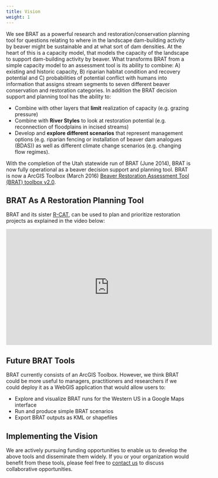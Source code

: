 ```yaml
---
title: Vision
weight: 1
---
```


We see BRAT as a powerful research and restoration/conservation planning tool for questions relating to where in the landscape dam-building activity by beaver might be sustainable and at what sort of dam densities. At the heart of this is a capacity model, that models the capacity of the landscape to support dam-building activity by beaver. What transforms BRAT from a simple capacity model to an assessment tool is its ability to combine: A) existing and historic capacity, B) riparian habitat condition and recovery potential and C) probabilities of potential conflict with humans into information that assigns stream segments to seven different beaver conservation and restoration categories. In addition the BRAT decision support and planning tool has the ability to:

- Combine with other layers that **limit** realization of capacity (e.g. grazing pressure)
- Combine with **River Styles** to look at restoration potential (e.g. reconnection of floodplains in incised streams)
- Develop and **explore different scenarios** that represent management options (e.g. riparian fencing or installation of beaver dam analogues (BDAS)) as well as different climate change scenarios (e.g. changing flow regimes).

With the completion of the Utah statewide run of BRAT (June 2014), BRAT is now fully operational as a beaver decision support and planning tool.  BRAT is now a ArcGIS Toolbox (March 2016) [Beaver Restoration Assessment Tool (BRAT) toolbox v2.0](https://s3-us-west-2.amazonaws.com/etalweb.joewheaton.org/Courses/Beaver/Excercises/Homework_02/BRAT_2.0.zip).

## BRAT As A Restoration Planning Tool

BRAT and its sister [R-CAT](http://etal.joewheaton.org/rcat), can be used to plan and prioritize restoration projects as explained in the video below:

<iframe width="560" height="315" src="https://www.youtube.com/embed/e28Ix-08PdM" frameborder="0" allowfullscreen></iframe>

## Future BRAT Tools

BRAT currently consists of an ArcGIS Toolbox. However, we think BRAT could be more useful to managers, practitioners and researchers if we could deploy it as a WebGIS application that would allow users to:
  - Explore and visualize  BRAT runs for the Western US in a Google Maps interface
  - Run and produce simple BRAT scenarios 
  - Export BRAT outputs as KML or shapefiles

## Implementing the Vision

We are actively pursuing funding opportunities to enable us to develop the above tools and disseminate them widely.  If you or your organization would benefit from these tools, please feel free to [contact us](http://www.joewheaton.org/Home/contact) to discuss collaborative opportunities.